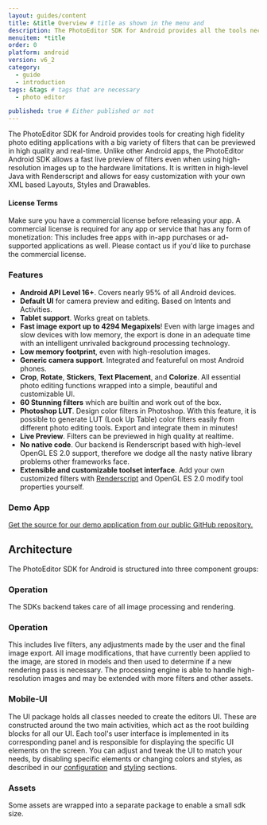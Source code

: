 ```yaml
---
layout: guides/content
title: &title Overview # title as shown in the menu and 
description: The PhotoEditor SDK for Android provides all the tools necessary to enhance your App with state-of-the-art photo editing features, effects, and assets.
menuitem: *title
order: 0
platform: android
version: v6_2
category: 
  - guide
  - introduction
tags: &tags # tags that are necessary
  - photo editor 

published: true # Either published or not 
---
```



The PhotoEditor SDK for Android provides tools for creating high fidelity photo editing applications with a big variety of filters that can be previewed in high quality and real-time. Unlike other Android apps, the PhotoEditor Android SDK allows a fast live preview of filters even when using high-resolution images up to the hardware limitations. It is written in high-level Java with Renderscript and allows for easy customization with your own XML based Layouts, Styles and Drawables.

<div class="documentation__disclaimer">
<h4>License Terms</h4>
Make sure you have a commercial license before releasing your app.
A commercial license is required for any app or service that has any form of monetization: This includes free apps with in-app purchases or ad-supported applications as well. Please contact us if you'd like to purchase the commercial license.
</div>

### Features

* __Android API Level 16+__. Covers nearly 95% of all Android devices.
* __Default UI__ for camera preview and editing. Based on Intents and Activities.
* __Tablet support__. Works great on tablets.
* __Fast image export up to 4294 Megapixels__! Even with large images and slow devices with low memory, the export is done in an adequate time with an intelligent unrivaled background processing technology.
* __Low memory footprint__, even with high-resolution images.
* __Generic camera support__. Integrated and featureful on most Android phones.
* __Crop__, __Rotate__, __Stickers__, __Text Placement__, and __Colorize__. All essential photo editing functions wrapped into a simple, beautiful and customizable UI.
* __60 Stunning filters__ which are builtin and work out of the box.
* __Photoshop LUT__. Design color filters in Photoshop. With this feature, it is possible to generate LUT (Look Up Table) color filters easily from different photo editing tools. Export and integrate them in minutes!
* __Live Preview__. Filters can be previewed in high quality at realtime.
* __No native code__. Our backend is Renderscript based with high-level OpenGL ES 2.0 support, therefore we dodge all the nasty native library problems other frameworks face.
* __Extensible and customizable toolset interface__. Add your own customized filters with [Renderscript](https://developer.android.com/guide/topics/renderscript/index.html) and OpenGL ES 2.0 modify tool properties yourself.

### Demo App

<a href="https://github.com/imgly/imgly-sdk-android-demo">Get the source for our demo application from our public GitHub repository.</a>

## Architecture
The PhotoEditor SDK for Android is structured into three component groups:

### Operation
The SDKs backend takes care of all image processing and rendering.

### Operation
This includes live filters, any adjustments made by the user and the final image export. All image modifications, that have currently been applied to the image, are stored in models and then used to determine if a new rendering pass is necessary. The processing engine is able to handle high-resolution images and may be extended with more filters and other assets.

### Mobile-UI
The UI package holds all classes needed to create the editors UI. These are constructed around the two main activities, which act as the root building blocks for all our UI. Each tool's user interface is implemented in its corresponding panel and is responsible for displaying the specific UI elements on the screen. You can adjust and tweak the UI to match your needs, by disabling specific elements or changing colors and styles, as described in our [configuration]({{site.baseurl}}/guides/{{page.platform}}/{{page.version}}/introduction/configuration) and [styling]({{site.baseurl}}/guides/{{page.platform}}/{{page.version}}/customization/styling) sections.

### Assets
Some assets are wrapped into a separate package to enable a small sdk size.
